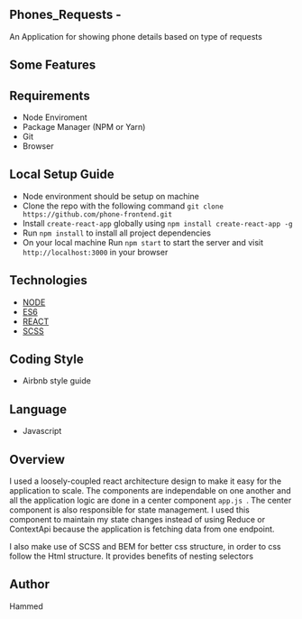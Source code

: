 
## Phones_Requests - 
An Application for showing phone details based on type of requests


## Some Features

## Requirements

- Node Enviroment
- Package Manager (NPM or Yarn)
- Git
- Browser

## Local Setup Guide

- Node environment should be setup on machine
- Clone the repo with the following command `git clone https://github.com/phone-frontend.git`
- Install `create-react-app` globally using `npm install create-react-app -g`
- Run `npm install` to install all project dependencies
- On your local machine Run `npm start` to start the server and visit `http://localhost:3000` in your browser


## Technologies

- [NODE](https://nodejs.org/)
- [ES6](http://es6-features.org/)
- [REACT](https://reactjs.org/)
- [SCSS](https://sass-lang.com/)
## Coding Style

- Airbnb style guide

## Language

- Javascript

## Overview

I used a loosely-coupled react architecture design to make it easy for the application to scale. 
The components are independable on one another and all the application logic are done
in a center component ```app.js ```. The center component is also responsible for state management. I used this component to maintain my state changes instead of using Reduce or ContextApi because the application is fetching data from one endpoint.

I also make use of SCSS and BEM for better css structure, in order to css follow the Html structure.
It provides benefits of nesting selectors 




## Author
Hammed
